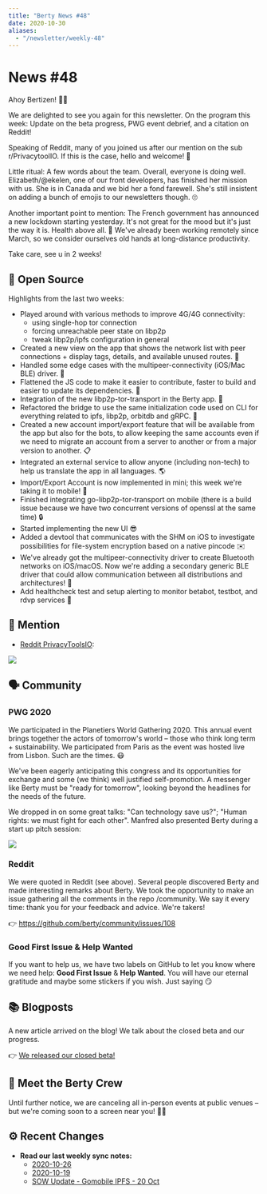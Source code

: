 ```yaml
---
title: "Berty News #48"
date: 2020-10-30
aliases:
  - "/newsletter/weekly-48"
---
```


# News #48

Ahoy Bertizen! 🏴‍☠️

We are delighted to see you again for this newsletter. On the program this week: Update on the beta progress, PWG event debrief, and a citation on Reddit!

Speaking of Reddit, many of you joined us after our mention on the sub r/PrivacytoolIO. If this is the case, hello and welcome! 🧡

Little ritual: A few words about the team. Overall, everyone is doing well. Elizabeth/@ekelen, one of our front developers, has finished her mission with us. She is in Canada and we bid her a fond farewell. She's still insistent on adding a bunch of emojis to our newsletters though. 🙄

Another important point to mention: The French government has announced a new lockdown starting yesterday. It's not great for the mood but it's just the way it is. Health above all. 💪 We've already been working remotely since March, so we consider ourselves old hands at long-distance productivity.

Take care, see u in 2 weeks!

## 🚀 Open Source

Highlights from the last two weeks:
* Played around with various methods to improve 4G/4G connectivity:
    * using single-hop tor connection
    * forcing unreachable peer state on libp2p
    * tweak libp2p/ipfs configuration in general
* Created a new view on the app that shows the network list with peer connections + display tags, details, and available unused routes. 🚦
* Handled some edge cases with the multipeer-connectivity (iOS/Mac BLE) driver. 🐜
* Flattened the JS code to make it easier to contribute, faster to build and easier to update its dependencies. 🧹
* Integration of the new libp2p-tor-transport in the Berty app. 🚃
* Refactored the bridge to use the same initialization code used on CLI for everything related to ipfs, libp2p, orbitdb and gRPC. 👐
* Created a new account import/export feature that will be available from the app but also for the bots, to allow keeping the same accounts even if we need to migrate an account from a server to another or from a major version to another. 📋
* Integrated an external service to allow anyone (including non-tech) to help us translate the app in all languages. 🌎
* Import/Export Account is now implemented in mini; this week we're taking it to mobile! 📱
* Finished integrating go-libp2p-tor-transport on mobile (there is a build issue because we have two concurrent versions of openssl at the same time) 🔒
* Started implementing the new UI 😎
* Added a devtool that communicates with the SHM on iOS to investigate possibilities for file-system encryption based on a native pincode ✉️
* We've already got the multipeer-connectivity driver to create Bluetooth networks on iOS/macOS. Now we're adding a secondary generic BLE driver that could allow communication between all distributions and architectures! 🌉
* Add healthcheck test and setup alerting to monitor betabot, testbot, and rdvp services 🤒


## 💌 Mention

* [Reddit PrivacyToolsIO](https://www.reddit.com/r/privacytoolsIO/comments/jhyenh/sent_a_friend_signal_they_replied_with_this_link/):

![](https://i.imgur.com/ysKSKZZ.png)

## 🗣️ Community

### PWG 2020
We participated in the Planetiers World Gathering 2020. This annual event brings together the actors of tomorrow's world – those who think long term + sustainability. We participated from Paris as the event was hosted live from Lisbon. Such are the times. 😷

We've been eagerly anticipating this congress and its opportunities for exchange and some (we think) well justified self-promotion. A messenger like Berty must be "ready for tomorrow", looking beyond the headlines for the needs of the future.

We dropped in on some great talks: "Can technology save us?"; "Human rights: we must fight for each other". Manfred also presented Berty during a start up pitch session:

![](https://i.imgur.com/uRj3Nnk.jpg)

### Reddit

We were quoted in Reddit (see above). Several people discovered Berty and made interesting remarks about Berty. We took the opportunity to make an issue gathering all the comments in the repo /community. We say it every time: thank you for your feedback and advice. We're takers!

👉 https://github.com/berty/community/issues/108

### Good First Issue & Help Wanted

If you want to help us, we have two labels on GitHub to let you know where we need help: **Good First Issue** & **Help Wanted**. You will have our eternal gratitude and maybe some stickers if you wish. Just saying 😏


## 📚 Blogposts

A new article arrived on the blog! We talk about the closed beta and our progress.

👉 [We released our closed beta!](https://berty.tech/blog/closed-beta-berty)


## 🎉 Meet the Berty Crew

Until further notice, we are canceling all in-person events at public venues – but we're coming soon to a screen near you! 🚧🚧


## ⚙️ Recent Changes

* **Read our last weekly sync notes:**
    * [2020-10-26](https://github.com/berty/community/blob/master/meeting-notes/2020/Q4/2020-10-26--staff-team-weekly-sync.md)
    * [2020-10-19](https://github.com/berty/community/blob/master/meeting-notes/2020/Q4/2020-10-19--staff-team-weekly-sync.md)
    * [SOW Update - Gomobile IPFS - 20 Oct](https://github.com/berty/community/blob/master/meeting-notes/2020/Q4/2020-10-02--sow-gomobile-ipfs.md)

